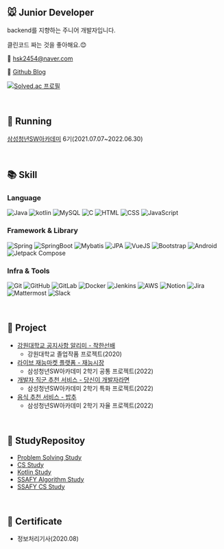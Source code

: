 <!--
**DeerGum/DeerGum** is a ✨ _special_ ✨ repository because its `README.md` (this file) appears on your GitHub profile.

Here are some ideas to get you started:

- 🔭 I’m currently working on ...
- 🌱 I’m currently learning ...
- 👯 I’m looking to collaborate on ...
- 🤔 I’m looking for help with ...
- 💬 Ask me about ...
- 📫 How to reach me: ...
- 😄 Pronouns: ...
- ⚡ Fun fact: ...
-->

## :mouse: Junior Developer 
backend를 지향하는 주니어 개발자입니다.

클린코드 짜는 것을 좋아해요.:blush:

:e-mail: hsk2454@naver.com

:memo: [Github Blog](https://deergum.github.io/)

[![Solved.ac
프로필](http://mazassumnida.wtf/api/v2/generate_badge?boj=hsk2454)](https://solved.ac/hsk2454)

<br>

## :running: Running
[삼성청년SW아카데미](https://www.ssafy.com/) 6기(2021.07.07~2022.06.30)

<br>

## :books: Skill
### Language
<p align="left">
<img alt="Java" src ="https://img.shields.io/badge/Java-ED8B00.svg?&style=flat&logo=Java&logoColor=white"/>
<img alt="kotlin" src ="https://img.shields.io/badge/Kotlin-7F52FF.svg?&style=flat&logo=kotlin&logoColor=white"/>
<img alt="MySQL" src ="https://img.shields.io/badge/MySQL-4479A1.svg?&style=flat&logo=MySQL&logoColor=white"/>
<img alt="C" src ="https://img.shields.io/badge/C-A8B9CC?style=flat&logo=C&logoColor=white"/>
<img alt="HTML" src ="https://img.shields.io/badge/HTML5-E34F26?style=flat&logo=html5&logoColor=white"/>
<img alt="CSS" src ="https://img.shields.io/badge/CSS-239120?&style=flat&logo=css3&logoColor=white"/>
<img alt="JavaScript" src ="https://img.shields.io/badge/JavaScript-323330?style=flat&logo=Javascript&logoColor=F7DF1E"/>
</p>

### Framework & Library
<p align="left">
<img alt="Spring" src ="https://img.shields.io/badge/Spring-6DB33F.svg?&style=flat&logo=Spring&logoColor=white"/>
<img alt="SpringBoot" src ="https://img.shields.io/badge/Spring Boot-6DB33F.svg?&style=flat&logo=SpringBoot&logoColor=white"/>
<img alt="Mybatis" src ="https://img.shields.io/badge/Mybatis-6DB33F.svg?&style=flat&logo=spring&logoColor=white"/>
<img alt="JPA" src ="https://img.shields.io/badge/JPA-6DB33F.svg?&style=flat&logo=spring&logoColor=white"/>
<img alt="VueJS" src ="https://img.shields.io/badge/Vue.js-35495E?style=flat&logo=Vue.js&logoColor=4FC08D"/>
<img alt="Bootstrap" src ="https://img.shields.io/badge/Bootstrap-7952B3?style=flat&logo=Bootstrap&logoColor=white"/>
<img alt="Android" src ="https://img.shields.io/badge/Android-3DDC84?style=flat&logo=android&logoColor=white"/>
<img alt="Jetpack Compose" src ="https://img.shields.io/badge/Android Jetpack Compose-4285F4?style=flat&logo=jetpackcompose&logoColor=white"/>
</p>

### Infra & Tools
<p align="left">
<img alt="Git" src ="https://img.shields.io/badge/Git-F05032.svg?&style=flat&logo=git&logoColor=white"/>
<img alt="GitHub" src ="https://img.shields.io/badge/GitHub-181717.svg?&style=flat&logo=gitHub&logoColor=white"/>
<img alt="GitLab" src ="https://img.shields.io/badge/GitLab-FCA121.svg?&style=flat&logo=gitlab&logoColor=white"/>
<img alt="Docker" src ="https://img.shields.io/badge/Docker-0db7ed.svg?&style=flat&logo=docker&logoColor=white"/>
<img alt="Jenkins" src ="https://img.shields.io/badge/Jenkins-d24939.svg?&style=flat&logo=jenkins&logoColor=black"/>
<img alt="AWS" src ="https://img.shields.io/badge/AWS EC2-ff9900.svg?&style=flat&logo=amazonaws&logoColor=white"/>
<img alt="Notion" src ="https://img.shields.io/badge/Notion-000000.svg?&style=flat&logo=notion&logoColor=white"/>
<img alt="Jira" src ="https://img.shields.io/badge/Jira-0052CC.svg?&style=flat&logo=jira&logoColor=white"/>
<img alt="Mattermost" src ="https://img.shields.io/badge/Mattermost-0058CC.svg?&style=flat&logo=mattermost&logoColor=white"/>
<img alt="Slack" src ="https://img.shields.io/badge/Slack-4A154B.svg?&style=flat&logo=slack&logoColor=white"/>
</p>
    
<br>

## :open_file_folder: Project
- [강원대학교 공지사항 알리미 - 착한선배](https://github.com/ppcomp/knu-notice-client)
    - 강원대학교 졸업작품 프로젝트(2020)
- [라이브 재능마켓 플랫폼 - 재능시장](https://github.com/ssafy6-404-not-found/jaesi)
    - 삼성청년SW아카데미 2학기 공통 프로젝트(2022)
- [개발자 직군 추천 서비스 - 당신이 개발자라면](https://github.com/BigOTeam)
    - 삼성청년SW아카데미 2학기 특화 프로젝트(2022)
- [음식 추천 서비스 - 밥추](https://github.com/Team-Chwimi/bobchoo_back-end)
    - 삼성청년SW아카데미 2학기 자율 프로젝트(2022)


<br>

## :book: StudyRepositoy
- [Problem Solving Study](https://github.com/ppcomp/study-ps)
- [CS Study](https://github.com/Rave-Gum/CS-Study)
- [Kotlin Study](https://github.com/Rave-Gum/Kotlin-Study)
- [SSAFY Algorithm Study](https://github.com/ssafy6-nathan/algorithm-study)
- [SSAFY CS Study](https://github.com/ssafy6-nathan/cs-study)

<br>

## :page_with_curl: Certificate
- 정보처리기사(2020.08)
